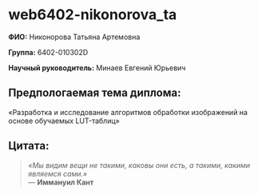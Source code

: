 # web6402-nikonorova_ta

**ФИО:** Никонорова Татьяна Артемовна

**Группа:** 6402-010302D

**Научный руководитель:** Минаев Евгений Юрьевич

## Предпологаемая тема диплома: 
«Разработка и исследование алгоритмов обработки изображений на основе обучаемых LUT-таблиц»

## Цитата:
> *«Мы видим вещи не такими, каковы они есть, а такими, какими являемся сами.»*  
> — **Иммануил Кант**
